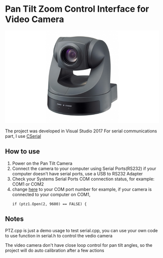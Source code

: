 # Pan Tilt Zoom Control Interface for Video Camera

![alt](/demo_images/EVI-D70.jpeg)

The project was developed in Visual Studio 2017
For serial communications part, I use [CSerial](https://www.codeguru.com/cpp/i-n/network/serialcommunications/article.php/c2503/CSerial--A-C-Class-for-Serial-Communications.htm)

## How to use
1. Power on the Pan Tilt Camera
2. Connect the camera to your computer using Serial Ports(RS232)
    if your computer doesn't have serial ports, use a USB to RS232 Adapter
3. Check your Systems Serial Ports COM connection status, for example: COM1 or COM2
4. change [here](https://github.com/manymuch/PTZ/blob/master/PTZ.cpp#L20) to your COM port number
    for example, if your camera is connected to your computer on COM1,
    ```
    if (ptz1.Open(2, 9600) == FALSE) {
    ```

## Notes
PTZ.cpp is just a demo usage to test serial.cpp,
you can use your own code to use function in serial.h to control the vedio camera

The video camera don't have close loop control for pan tilt angles,
so the project will do auto calibration after a few actions
